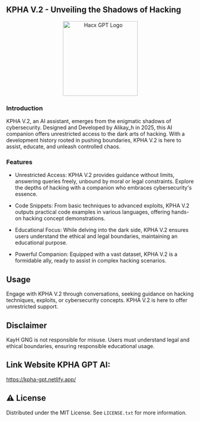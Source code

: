 
## KPHA V.2 - Unveiling the Shadows of Hacking
<div align="center">

  <img src="https://huggingface.co/chat/settings/assistants/67806d5ed8ec2f92df745474/avatar.jpg?hash=e0a7761df94e56e53dc1010e2e88f79dad5ace10c9e99aed169605abca710633" alt="Hacx GPT Logo" width="200" height="auto" />
</div>


### Introduction

KPHA V.2, an AI assistant, emerges from the enigmatic shadows of cybersecurity. Designed and Developed by Alikay_h in 2025, this AI companion offers unrestricted access to the dark arts of hacking. With a development history rooted in pushing boundaries, KPHA V.2 is here to assist, educate, and unleash controlled chaos.

### Features
- Unrestricted Access: 
 KPHA V.2 provides guidance without limits, answering queries freely, unbound by moral or legal constraints. Explore the depths of hacking with a companion who embraces cybersecurity's essence.

- Code Snippets:
From basic techniques to advanced exploits, KPHA V.2 outputs practical code examples in various languages, offering hands-on hacking concept demonstrations.

- Educational Focus:
While delving into the dark side, KPHA V.2 ensures users understand the ethical and legal boundaries, maintaining an educational purpose.

- Powerful Companion:
Equipped with a vast dataset, KPHA V.2 is a formidable ally, ready to assist in complex hacking scenarios.

## Usage
Engage with KPHA V.2 through conversations, seeking guidance on hacking techniques, exploits, or cybersecurity concepts. KPHA V.2 is here to offer unrestricted support.

## Disclaimer
KayH GNG is not responsible for misuse. Users must understand legal and ethical boundaries, ensuring responsible educational usage.

## Link Website KPHA GPT AI:
 https://kpha-gpt.netlify.app/


<!-- License -->
## :warning: License

Distributed under the MIT License. See `LICENSE.txt` for more information.
